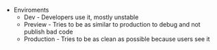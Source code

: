 - Enviroments
  - Dev - Developers use it, mostly unstable
  - Preview - Tries to be as similar to production to debug and not publish bad code
  - Production - Tries to be as clean as possible because users see it